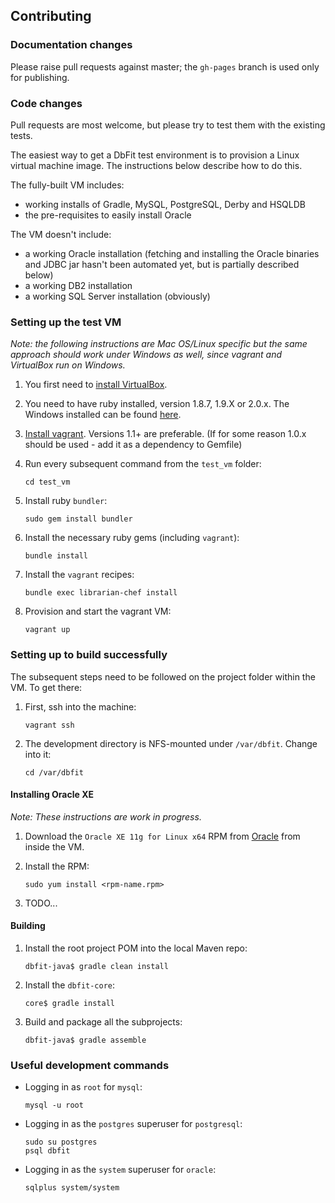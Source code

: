 ## Contributing

### Documentation changes

Please raise pull requests against master; the `gh-pages` branch is used only for publishing.

### Code changes

Pull requests are most welcome, but please try to test them with the existing tests.

The easiest way to get a DbFit test environment is to provision a Linux virtual machine image. The instructions below describe how to do this.

The fully-built VM includes:

 *  working installs of Gradle, MySQL, PostgreSQL, Derby and HSQLDB
 *  the pre-requisites to easily install Oracle

The VM doesn't include:
 *  a working Oracle installation (fetching and installing the Oracle binaries and JDBC jar hasn't been automated yet, but is partially described below)
 *  a working DB2 installation
 *  a working SQL Server installation (obviously)

### Setting up the test VM

*Note: the following instructions are Mac OS/Linux specific but the same approach should work under Windows as well, since vagrant and VirtualBox run on Windows.*

1.  You first need to [install VirtualBox](https://www.virtualbox.org/wiki/Downloads).

2.  You need to have ruby installed, version 1.8.7, 1.9.X or 2.0.x. The Windows installed can be found [here](http://rubyinstaller.org/downloads/).

3. [Install vagrant](http://docs.vagrantup.com/v2/installation/). Versions 1.1+ are preferable.
   (If for some reason 1.0.x should be used - add it as a dependency to Gemfile)

4.  Run every subsequent command from the `test_vm` folder:

        cd test_vm

5.  Install ruby `bundler`:

        sudo gem install bundler

6.  Install the necessary ruby gems (including `vagrant`):

        bundle install

7.  Install the `vagrant` recipes:

        bundle exec librarian-chef install

8.  Provision and start the vagrant VM:

        vagrant up

### Setting up to build successfully

The subsequent steps need to be followed on the project folder within the VM. To get there:

 1. First, ssh into the machine:

        vagrant ssh

 2. The development directory is NFS-mounted under `/var/dbfit`. Change into it:

        cd /var/dbfit 

#### Installing Oracle XE

*Note: These instructions are work in progress.*

 1. Download the `Oracle XE 11g for Linux x64` RPM from [Oracle](http://www.oracle.com/technetwork/products/express-edition/downloads/index.html) from inside the VM.

 2. Install the RPM:
        
        sudo yum install <rpm-name.rpm>

 3. TODO...

#### Building

1.  Install the root project POM into the local Maven repo:
    
        dbfit-java$ gradle clean install

2.  Install the `dbfit-core`:

        core$ gradle install

3.  Build and package all the subprojects:

        dbfit-java$ gradle assemble

### Useful development commands

 *  Logging in as `root` for `mysql`:

        mysql -u root

 *  Logging in as the `postgres` superuser for `postgresql`:

        sudo su postgres
        psql dbfit

 *  Logging in as the `system` superuser for `oracle`:

        sqlplus system/system
